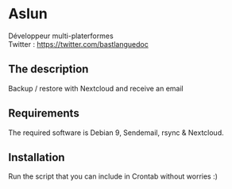 # Aslun

Développeur multi-platerformes                         
Twitter : https://twitter.com/bastlanguedoc					   

## The description
Backup / restore with Nextcloud and receive an email

## Requirements
The required software is Debian 9, Sendemail, rsync & Nextcloud.

## Installation
Run the script that you can include in Crontab without worries :)
